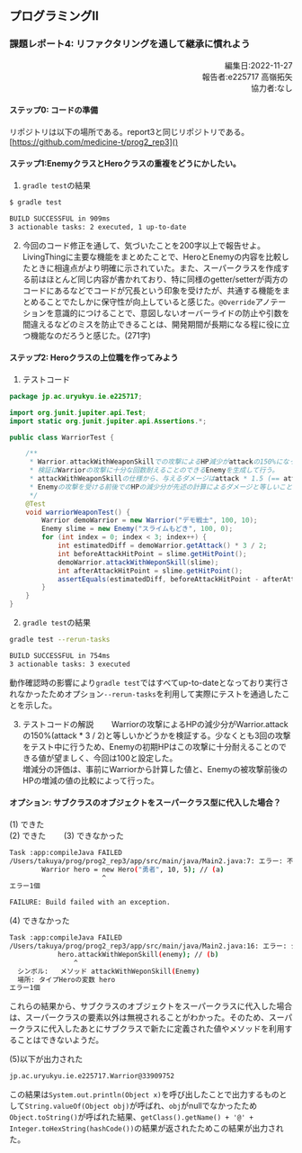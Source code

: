 ## プログラミングⅡ 
### 課題レポート4: リファクタリングを通して継承に慣れよう

<script type="text/javascript" async src="https://cdnjs.cloudflare.com/ajax/libs/mathjax/2.7.7/MathJax.js?config=TeX-MML-AM_CHTML">
</script>
<script type="text/x-mathjax-config">
 MathJax.Hub.Config({
 tex2jax: {
 inlineMath: [['$', '$'] ],
 displayMath: [ ['$$','$$'], ["\\[","\\]"] ]
 }
 });
</script>

<div style="text-align: right;">
編集日:2022-11-27<br>
報告者:e225717 高嶺拓矢<br>  
協力者:なし
</div>

#### ステップ0: コードの準備
リポジトリは以下の場所である。report3と同じリポジトリである。
[https://github.com/medicine-t/prog2_rep3]()

#### ステップ1:EnemyクラスとHeroクラスの重複をどうにかしたい。
1. `gradle test`の結果
```bash
$ gradle test

BUILD SUCCESSFUL in 909ms
3 actionable tasks: 2 executed, 1 up-to-date
```

2. 今回のコード修正を通して、気づいたことを200字以上で報告せよ。  
LivingThingに主要な機能をまとめたことで、HeroとEnemyの内容を比較したときに相違点がより明確に示されていた。また、スーパークラスを作成する前はほとんど同じ内容が書かれており、特に同様のgetter/setterが両方のコードにあるなどでコードが冗長という印象を受けたが、共通する機能をまとめることでたしかに保守性が向上していると感じた。`@Override`アノテーションを意識的につけることで、意図しないオーバーライドの防止や引数を間違えるなどのミスを防止できることは、開発期間が長期になる程に役に立つ機能なのだろうと感じた。(271字)



#### ステップ2: Heroクラスの上位職を作ってみよう
1. テストコード
```java
package jp.ac.uryukyu.ie.e225717;

import org.junit.jupiter.api.Test;
import static org.junit.jupiter.api.Assertions.*;

public class WarriorTest {

    /**
     * Warrior.attackWithWeaponSkillでの攻撃によるHP減少がattackの150%になっているかの確認
     * 検証はWarriorの攻撃に十分な回数耐えることのできるEnemyを生成して行う。
     * attackWithWeaponSkillの仕様から、与えるダメージはattack * 1.5 (== attack * 3 / 2)である
     * Enemyの攻撃を受ける前後でのHPの減少分が先述の計算によるダメージと等しいことを期待する
     */
    @Test
    void warriorWeaponTest() {
        Warrior demoWarrior = new Warrior("デモ戦士", 100, 10);
        Enemy slime = new Enemy("スライムもどき", 100, 0);
        for (int index = 0; index < 3; index++) {
            int estimatedDiff = demoWarrior.getAttack() * 3 / 2;
            int beforeAttackHitPoint = slime.getHitPoint();
            demoWarrior.attackWithWeponSkill(slime);
            int afterAttackHitPoint = slime.getHitPoint();
            assertEquals(estimatedDiff, beforeAttackHitPoint - afterAttackHitPoint);
        }
    }
}
```

2. `gradle test`の結果
``` bash
gradle test --rerun-tasks

BUILD SUCCESSFUL in 754ms
3 actionable tasks: 3 executed
```
動作確認時の影響により`gradle test`ではすべてup-to-dateとなっており実行されなかったためオプション`--rerun-tasks`を利用して実際にテストを通過したことを示した。


3. テストコードの解説　　
Warriorの攻撃によるHPの減少分がWarrior.attackの150%(attack * 3 / 2)と等しいかどうかを検証する。少なくとも3回の攻撃をテスト中に行うため、Enemyの初期HPはこの攻撃に十分耐えることのできる値が望ましく、今回は100と設定した。  
増減分の評価は、事前にWarriorから計算した値と、Enemyの被攻撃前後のHPの増減の値の比較によって行った。

#### オプション: サブクラスのオブジェクトをスーパークラス型に代入した場合？
(1) できた  
(2) できた　　
(3) できなかった  
```bash
Task :app:compileJava FAILED
/Users/takuya/prog/prog2_rep3/app/src/main/java/Main2.java:7: エラー: 不適合な型: HeroをWarriorに変換できません:
        Warrior hero = new Hero("勇者", 10, 5); // (a)
                       ^
エラー1個

FAILURE: Build failed with an exception.
```
(4) できなかった  
```bash
Task :app:compileJava FAILED
/Users/takuya/prog/prog2_rep3/app/src/main/java/Main2.java:16: エラー: シンボルを見つけられません
            hero.attackWithWeponSkill(enemy); // (b)
                ^
  シンボル:   メソッド attackWithWeponSkill(Enemy)
  場所: タイプHeroの変数 hero
エラー1個
```
これらの結果から、サブクラスのオブジェクトをスーパークラスに代入した場合は、スーパークラスの要素以外は無視されることがわかった。そのため、スーパークラスに代入したあとにサブクラスで新たに定義された値やメソッドを利用することはできないようだ。

(5)以下が出力された
```bash
jp.ac.uryukyu.ie.e225717.Warrior@33909752
```
この結果は`System.out.println(Object x)`を呼び出したことで出力するものとして`String.valueOf(Object obj)`が呼ばれ、`obj`がnullでなかったため`Object.toString()`が呼ばれた結果、`getClass().getName() + '@' + Integer.toHexString(hashCode())`の結果が返されたためこの結果が出力された。
